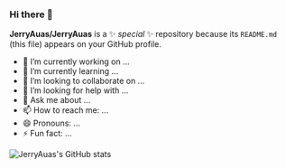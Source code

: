 ### Hi there 👋


**JerryAuas/JerryAuas** is a ✨ _special_ ✨ repository because its `README.md` (this file) appears on your GitHub profile.

- 🔭 I’m currently working on ...
- 🌱 I’m currently learning ...
- 👯 I’m looking to collaborate on ...
- 🤔 I’m looking for help with ...
- 💬 Ask me about ...
- 📫 How to reach me: ...
- 😄 Pronouns: ...
- ⚡ Fun fact: ...

![JerryAuas's GitHub stats](https://github-readme-stats.vercel.app/api?username=JerryAuas&count_private=true&theme=github_dark)
